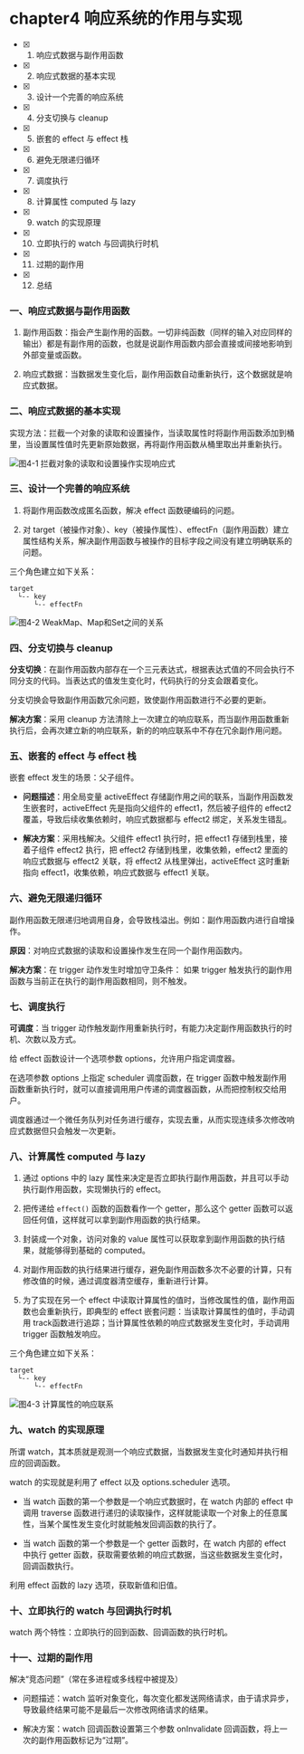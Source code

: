# chapter4 响应系统的作用与实现

- [x] 1. 响应式数据与副作用函数
- [x] 2. 响应式数据的基本实现
- [x] 3. 设计一个完善的响应系统
- [x] 4. 分支切换与 cleanup
- [x] 5. 嵌套的 effect 与 effect 栈
- [x] 6. 避免无限递归循环
- [x] 7. 调度执行
- [x] 8. 计算属性 computed 与 lazy
- [x] 9. watch 的实现原理
- [x] 10. 立即执行的 watch 与回调执行时机
- [x] 11. 过期的副作用
- [x] 12. 总结

### 一、响应式数据与副作用函数

1. 副作用函数：指会产生副作用的函数。一切非纯函数（同样的输入对应同样的输出）都是有副作用的函数，也就是说副作用函数内部会直接或间接地影响到外部变量或函数。

2. 响应式数据：当数据发生变化后，副作用函数自动重新执行，这个数据就是响应式数据。

### 二、响应式数据的基本实现

实现方法：拦截一个对象的读取和设置操作，当读取属性时将副作用函数添加到桶里，当设置属性值时先更新原始数据，再将副作用函数从桶里取出并重新执行。

![图4-1 拦截对象的读取和设置操作实现响应式](../../imgs/chapter4/4-1.png)

### 三、设计一个完善的响应系统

1. 将副作用函数改成匿名函数，解决 effect 函数硬编码的问题。

2. 对 target（被操作对象）、key（被操作属性）、effectFn（副作用函数）建立属性结构关系，解决副作用函数与被操作的目标字段之间没有建立明确联系的问题。

三个角色建立如下关系：

```
target
  └-- key
      └-- effectFn
```

![图4-2 WeakMap、Map和Set之间的关系](../../imgs/chapter4/4-2.png)

### 四、分支切换与 cleanup

**分支切换**：在副作用函数内部存在一个三元表达式，根据表达式值的不同会执行不同分支的代码。当表达式的值发生变化时，代码执行的分支会跟着变化。

分支切换会导致副作用函数冗余问题，致使副作用函数进行不必要的更新。

**解决方案**：采用 cleanup 方法清除上一次建立的响应联系，而当副作用函数重新执行后，会再次建立新的响应联系，新的的响应联系中不存在冗余副作用问题。

### 五、嵌套的 effect 与 effect 栈

嵌套 effect 发生的场景：父子组件。

- **问题描述**：用全局变量 activeEffect 存储副作用之间的联系，当副作用函数发生嵌套时，activeEffect 先是指向父组件的 effect1，然后被子组件的 effect2 覆盖，导致后续收集依赖时，响应式数据都与 effect2 绑定，关系发生错乱。

- **解决方案**：采用栈解决。父组件 effect1 执行时，把 effect1 存储到栈里，接着子组件 effect2 执行，把 effect2 存储到栈里，收集依赖，effect2 里面的响应式数据与 effect2 关联，将 effect2 从栈里弹出，activeEffect 这时重新指向 effect1，收集依赖，响应式数据与 effect1 关联。

### 六、避免无限递归循环

副作用函数无限递归地调用自身，会导致栈溢出。例如：副作用函数内进行自增操作。

**原因**：对响应式数据的读取和设置操作发生在同一个副作用函数内。

**解决方案**：在 trigger 动作发生时增加守卫条件： 如果 trigger 触发执行的副作用函数与当前正在执行的副作用函数相同，则不触发。

### 七、调度执行

**可调度**：当 trigger 动作触发副作用重新执行时，有能力决定副作用函数执行的时机、次数以及方式。

给 effect 函数设计一个选项参数 options，允许用户指定调度器。

在选项参数 options 上指定 scheduler 调度函数，在 trigger 函数中触发副作用函数重新执行时，就可以直接调用用户传递的调度器函数，从而把控制权交给用户。

调度器通过一个微任务队列对任务进行缓存，实现去重，从而实现连续多次修改响应式数据但只会触发一次更新。

### 八、计算属性 computed 与 lazy

1. 通过 options 中的 lazy 属性来决定是否立即执行副作用函数，并且可以手动执行副作用函数，实现懒执行的 effect。

2. 把传递给 `effect()` 函数的函数看作一个 getter，那么这个 getter 函数可以返回任何值，这样就可以拿到副作用函数的执行结果。

3. 封装成一个对象，访问对象的 value 属性可以获取拿到副作用函数的执行结果，就能够得到基础的 computed。

4. 对副作用函数的执行结果进行缓存，避免副作用函数多次不必要的计算，只有修改值的时候，通过调度器清空缓存，重新进行计算。

5. 为了实现在另一个 effect 中读取计算属性的值时，当修改属性的值，副作用函数也会重新执行，即典型的 effect 嵌套问题：当读取计算属性的值时，手动调用 track函数进行追踪；当计算属性依赖的响应式数据发生变化时，手动调用 trigger 函数触发响应。

三个角色建立如下关系：

```
target
  └-- key
      └-- effectFn
```

![图4-3 计算属性的响应联系](../../imgs/chapter4/4-3.png)

### 九、watch 的实现原理

所谓 watch，其本质就是观测一个响应式数据，当数据发生变化时通知并执行相应的回调函数。

watch 的实现就是利用了 effect 以及 options.scheduler 选项。

- 当 watch 函数的第一个参数是一个响应式数据时，在 watch 内部的 effect 中调用 traverse 函数进行递归的读取操作，这样就能读取一个对象上的任意属性，当某个属性发生变化时就能触发回调函数的执行了。

- 当 watch 函数的第一个参数是一个 getter 函数时，在 watch 内部的 effect 中执行 getter 函数，获取需要依赖的响应式数据，当这些数据发生变化时，回调函数执行。

利用 effect 函数的 lazy 选项，获取新值和旧值。

### 十、立即执行的 watch 与回调执行时机

watch 两个特性：立即执行的回到函数、回调函数的执行时机。

### 十一、过期的副作用

解决“竞态问题”（常在多进程或多线程中被提及）

- 问题描述：watch 监听对象变化，每次变化都发送网络请求，由于请求异步，导致最终结果可能不是最后一次修改网络请求的结果。

- 解决方案：watch 回调函数设置第三个参数 onInvalidate 回调函数，将上一次的副作用函数标记为“过期”。